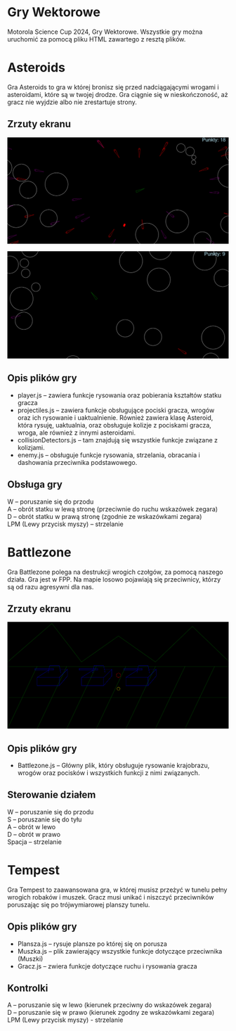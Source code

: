 # Gry Wektorowe
Motorola Science Cup 2024, Gry Wektorowe.
Wszystkie gry można uruchomić za pomocą pliku HTML zawartego z resztą plików.

# Asteroids
Gra Asteroids to gra w której bronisz się przed nadciągającymi wrogami i asteroidami, które są w twojej drodze.  Gra ciągnie się w nieskończoność, aż gracz nie wyjdzie albo nie zrestartuje strony.
## Zrzuty ekranu
![zrzut1Asteroids](/asteroids/Zrzut1.png "Zrzut 1 - Asteroids")
  
![zrzut2Asteroids](/asteroids/Zrzut2.png "Zrzut 2 - Asteroids")
## Opis plików gry
 - player.js – zawiera funkcje rysowania oraz pobierania kształtów statku gracza<br>
 - projectiles.js – zawiera funkcje obsługujące pociski gracza, wrogów oraz ich rysowanie i uaktualnienie. Również zawiera klasę Asteroid, która rysuję, uaktualnia, oraz obsługuje kolizje z pociskami gracza, wroga, ale również z innymi asteroidami.<br>
 - collisionDetectors.js – tam znajdują się wszystkie funkcje związane z kolizjami.<br>
 - enemy.js – obsługuje funkcje rysowania, strzelania, obracania i dashowania przeciwnika podstawowego.<br>
## Obsługa gry
W – poruszanie się do przodu <br>
A – obrót statku w lewą stronę (przeciwnie do ruchu wskazówek zegara) <br>
D – obrót statku w prawą stronę (zgodnie ze wskazówkami zegara)<br>
LPM (Lewy przycisk myszy) – strzelanie<br>
# Battlezone
Gra Battlezone polega na destrukcji wrogich czołgów, za pomocą naszego działa. Gra jest w FPP. Na mapie losowo pojawiają się przeciwnicy, którzy są od razu agresywni dla nas.<br>
## Zrzuty ekranu
![zrzutBattlezone](/battlezone/Zrzut_ekranu_2024-02-29_214742.png "Zrzut ekranu - Battlezone")
## Opis plików gry
 - Battlezone.js – Główny plik, który obsługuje rysowanie krajobrazu, wrogów oraz pocisków i wszystkich funkcji z nimi związanych.
## Sterowanie działem
W – poruszanie się do przodu<br>
S – poruszanie się do tyłu<br>
A – obrót w lewo<br>
D – obrót w prawo<br>
Spacja – strzelanie<br>
# Tempest
Gra Tempest to zaawansowana gra, w której musisz przeżyć w tunelu pełny wrogich robaków i muszek. Gracz musi unikać i niszczyć przeciwników poruszając się po trójwymiarowej planszy tunelu.
## Opis plików gry
 - Plansza.js – rysuje plansze po której się on porusza<br>
 - Muszka.js – plik zawierający wszystkie funkcje dotyczące przeciwnika (Muszki)<br>
 - Gracz.js – zwiera funkcje dotyczące ruchu i rysowania gracza<br>
## Kontrolki
A – poruszanie się w lewo (kierunek przeciwny do wskazówek zegara)<br>
D – poruszanie się w prawo (kierunek zgodny ze wskazówkami zegara)<br>
LPM (Lewy przycisk myszy) - strzelanie <br>

